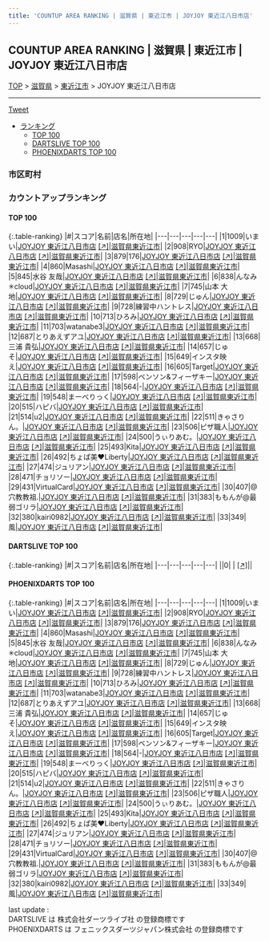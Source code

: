 ```yaml
---
title: 'COUNTUP AREA RANKING | 滋賀県 | 東近江市 | JOYJOY 東近江八日市店'
---
```

## COUNTUP AREA RANKING | 滋賀県 | 東近江市 | JOYJOY 東近江八日市店

[TOP](/darts/rank/) > [滋賀県](/darts/rank/滋賀県/) > [東近江市](/darts/rank/滋賀県/東近江市/) > JOYJOY 東近江八日市店

___

<a href="https://twitter.com/share?ref_src=twsrc%5Etfw" data-text="COUNTUP AREA RANKING | 滋賀県東近江市JOYJOY 東近江八日市店" class="twitter-share-button" data-hashtags="DARTSLIVE,PHOENIXDARTS,darts,ダーツ" data-show-count="false">Tweet</a>

* [ランキング](#カウントアップランキング)
    * [TOP 100](#top-100)
    * [DARTSLIVE TOP 100](#dartslive-top-100)
    * [PHOENIXDARTS TOP 100](#phoenixdarts-top-100)

### 市区町村

<ul>

</ul>

### カウントアップランキング

#### TOP 100



{:.table-ranking}
|#|スコア|名前|店名|所在地|
|---|---|---|---|---|
|1|1009|<span class="rank-name-pd">いまい</span>|<a href="/darts/rank/shops/76844.html">JOYJOY 東近江八日市店</a> <a href="https://vs.phoenixdarts.com/jp/shop/shopDetailInfo/s_76844?s_seq=76844">[↗]</a>|<a href="/darts/rank/滋賀県/東近江市">滋賀県東近江市</a>|
|2|908|<span class="rank-name-pd">RYO</span>|<a href="/darts/rank/shops/76844.html">JOYJOY 東近江八日市店</a> <a href="https://vs.phoenixdarts.com/jp/shop/shopDetailInfo/s_76844?s_seq=76844">[↗]</a>|<a href="/darts/rank/滋賀県/東近江市">滋賀県東近江市</a>|
|3|879|<span class="rank-name-pd">176</span>|<a href="/darts/rank/shops/76844.html">JOYJOY 東近江八日市店</a> <a href="https://vs.phoenixdarts.com/jp/shop/shopDetailInfo/s_76844?s_seq=76844">[↗]</a>|<a href="/darts/rank/滋賀県/東近江市">滋賀県東近江市</a>|
|4|860|<span class="rank-name-pd">Masashi</span>|<a href="/darts/rank/shops/76844.html">JOYJOY 東近江八日市店</a> <a href="https://vs.phoenixdarts.com/jp/shop/shopDetailInfo/s_76844?s_seq=76844">[↗]</a>|<a href="/darts/rank/滋賀県/東近江市">滋賀県東近江市</a>|
|5|845|<span class="rank-name-pd"><span class="pro-icon-pd"></span>水谷 友哉</span>|<a href="/darts/rank/shops/76844.html">JOYJOY 東近江八日市店</a> <a href="https://vs.phoenixdarts.com/jp/shop/shopDetailInfo/s_76844?s_seq=76844">[↗]</a>|<a href="/darts/rank/滋賀県/東近江市">滋賀県東近江市</a>|
|6|838|<span class="rank-name-pd">んなみ✳︎cloud</span>|<a href="/darts/rank/shops/76844.html">JOYJOY 東近江八日市店</a> <a href="https://vs.phoenixdarts.com/jp/shop/shopDetailInfo/s_76844?s_seq=76844">[↗]</a>|<a href="/darts/rank/滋賀県/東近江市">滋賀県東近江市</a>|
|7|745|<span class="rank-name-pd"><span class="pro-icon-pd"></span>山本 大地</span>|<a href="/darts/rank/shops/76844.html">JOYJOY 東近江八日市店</a> <a href="https://vs.phoenixdarts.com/jp/shop/shopDetailInfo/s_76844?s_seq=76844">[↗]</a>|<a href="/darts/rank/滋賀県/東近江市">滋賀県東近江市</a>|
|8|729|<span class="rank-name-pd">じゅん</span>|<a href="/darts/rank/shops/76844.html">JOYJOY 東近江八日市店</a> <a href="https://vs.phoenixdarts.com/jp/shop/shopDetailInfo/s_76844?s_seq=76844">[↗]</a>|<a href="/darts/rank/滋賀県/東近江市">滋賀県東近江市</a>|
|9|728|<span class="rank-name-pd">練習中ハントレス</span>|<a href="/darts/rank/shops/76844.html">JOYJOY 東近江八日市店</a> <a href="https://vs.phoenixdarts.com/jp/shop/shopDetailInfo/s_76844?s_seq=76844">[↗]</a>|<a href="/darts/rank/滋賀県/東近江市">滋賀県東近江市</a>|
|10|713|<span class="rank-name-pd">ひろみ</span>|<a href="/darts/rank/shops/76844.html">JOYJOY 東近江八日市店</a> <a href="https://vs.phoenixdarts.com/jp/shop/shopDetailInfo/s_76844?s_seq=76844">[↗]</a>|<a href="/darts/rank/滋賀県/東近江市">滋賀県東近江市</a>|
|11|703|<span class="rank-name-pd">watanabe3</span>|<a href="/darts/rank/shops/76844.html">JOYJOY 東近江八日市店</a> <a href="https://vs.phoenixdarts.com/jp/shop/shopDetailInfo/s_76844?s_seq=76844">[↗]</a>|<a href="/darts/rank/滋賀県/東近江市">滋賀県東近江市</a>|
|12|687|<span class="rank-name-pd">とりあえずアユ</span>|<a href="/darts/rank/shops/76844.html">JOYJOY 東近江八日市店</a> <a href="https://vs.phoenixdarts.com/jp/shop/shopDetailInfo/s_76844?s_seq=76844">[↗]</a>|<a href="/darts/rank/滋賀県/東近江市">滋賀県東近江市</a>|
|13|668|<span class="rank-name-pd"><span class="pro-icon-pd"></span>三浦 貴弘</span>|<a href="/darts/rank/shops/76844.html">JOYJOY 東近江八日市店</a> <a href="https://vs.phoenixdarts.com/jp/shop/shopDetailInfo/s_76844?s_seq=76844">[↗]</a>|<a href="/darts/rank/滋賀県/東近江市">滋賀県東近江市</a>|
|14|657|<span class="rank-name-pd">じゅそ</span>|<a href="/darts/rank/shops/76844.html">JOYJOY 東近江八日市店</a> <a href="https://vs.phoenixdarts.com/jp/shop/shopDetailInfo/s_76844?s_seq=76844">[↗]</a>|<a href="/darts/rank/滋賀県/東近江市">滋賀県東近江市</a>|
|15|649|<span class="rank-name-pd">インスタ映え</span>|<a href="/darts/rank/shops/76844.html">JOYJOY 東近江八日市店</a> <a href="https://vs.phoenixdarts.com/jp/shop/shopDetailInfo/s_76844?s_seq=76844">[↗]</a>|<a href="/darts/rank/滋賀県/東近江市">滋賀県東近江市</a>|
|16|605|<span class="rank-name-pd">Target</span>|<a href="/darts/rank/shops/76844.html">JOYJOY 東近江八日市店</a> <a href="https://vs.phoenixdarts.com/jp/shop/shopDetailInfo/s_76844?s_seq=76844">[↗]</a>|<a href="/darts/rank/滋賀県/東近江市">滋賀県東近江市</a>|
|17|598|<span class="rank-name-pd">ベンソン&amp;フィーザキー</span>|<a href="/darts/rank/shops/76844.html">JOYJOY 東近江八日市店</a> <a href="https://vs.phoenixdarts.com/jp/shop/shopDetailInfo/s_76844?s_seq=76844">[↗]</a>|<a href="/darts/rank/滋賀県/東近江市">滋賀県東近江市</a>|
|18|564|<span class="rank-name-pd">-</span>|<a href="/darts/rank/shops/76844.html">JOYJOY 東近江八日市店</a> <a href="https://vs.phoenixdarts.com/jp/shop/shopDetailInfo/s_76844?s_seq=76844">[↗]</a>|<a href="/darts/rank/滋賀県/東近江市">滋賀県東近江市</a>|
|19|548|<span class="rank-name-pd">まーべりっく</span>|<a href="/darts/rank/shops/76844.html">JOYJOY 東近江八日市店</a> <a href="https://vs.phoenixdarts.com/jp/shop/shopDetailInfo/s_76844?s_seq=76844">[↗]</a>|<a href="/darts/rank/滋賀県/東近江市">滋賀県東近江市</a>|
|20|515|<span class="rank-name-pd">ハピバ</span>|<a href="/darts/rank/shops/76844.html">JOYJOY 東近江八日市店</a> <a href="https://vs.phoenixdarts.com/jp/shop/shopDetailInfo/s_76844?s_seq=76844">[↗]</a>|<a href="/darts/rank/滋賀県/東近江市">滋賀県東近江市</a>|
|21|514|<span class="rank-name-pd">u2</span>|<a href="/darts/rank/shops/76844.html">JOYJOY 東近江八日市店</a> <a href="https://vs.phoenixdarts.com/jp/shop/shopDetailInfo/s_76844?s_seq=76844">[↗]</a>|<a href="/darts/rank/滋賀県/東近江市">滋賀県東近江市</a>|
|22|511|<span class="rank-name-pd">きゃさりん。</span>|<a href="/darts/rank/shops/76844.html">JOYJOY 東近江八日市店</a> <a href="https://vs.phoenixdarts.com/jp/shop/shopDetailInfo/s_76844?s_seq=76844">[↗]</a>|<a href="/darts/rank/滋賀県/東近江市">滋賀県東近江市</a>|
|23|506|<span class="rank-name-pd">ピザ職人</span>|<a href="/darts/rank/shops/76844.html">JOYJOY 東近江八日市店</a> <a href="https://vs.phoenixdarts.com/jp/shop/shopDetailInfo/s_76844?s_seq=76844">[↗]</a>|<a href="/darts/rank/滋賀県/東近江市">滋賀県東近江市</a>|
|24|500|<span class="rank-name-pd">うぃりあむ。</span>|<a href="/darts/rank/shops/76844.html">JOYJOY 東近江八日市店</a> <a href="https://vs.phoenixdarts.com/jp/shop/shopDetailInfo/s_76844?s_seq=76844">[↗]</a>|<a href="/darts/rank/滋賀県/東近江市">滋賀県東近江市</a>|
|25|493|<span class="rank-name-pd">Kita</span>|<a href="/darts/rank/shops/76844.html">JOYJOY 東近江八日市店</a> <a href="https://vs.phoenixdarts.com/jp/shop/shopDetailInfo/s_76844?s_seq=76844">[↗]</a>|<a href="/darts/rank/滋賀県/東近江市">滋賀県東近江市</a>|
|26|492|<span class="rank-name-pd">ちょぱ美❤️Liberty</span>|<a href="/darts/rank/shops/76844.html">JOYJOY 東近江八日市店</a> <a href="https://vs.phoenixdarts.com/jp/shop/shopDetailInfo/s_76844?s_seq=76844">[↗]</a>|<a href="/darts/rank/滋賀県/東近江市">滋賀県東近江市</a>|
|27|474|<span class="rank-name-pd">ジュリアン</span>|<a href="/darts/rank/shops/76844.html">JOYJOY 東近江八日市店</a> <a href="https://vs.phoenixdarts.com/jp/shop/shopDetailInfo/s_76844?s_seq=76844">[↗]</a>|<a href="/darts/rank/滋賀県/東近江市">滋賀県東近江市</a>|
|28|471|<span class="rank-name-pd">チョリソー</span>|<a href="/darts/rank/shops/76844.html">JOYJOY 東近江八日市店</a> <a href="https://vs.phoenixdarts.com/jp/shop/shopDetailInfo/s_76844?s_seq=76844">[↗]</a>|<a href="/darts/rank/滋賀県/東近江市">滋賀県東近江市</a>|
|29|431|<span class="rank-name-pd">VirtualCard</span>|<a href="/darts/rank/shops/76844.html">JOYJOY 東近江八日市店</a> <a href="https://vs.phoenixdarts.com/jp/shop/shopDetailInfo/s_76844?s_seq=76844">[↗]</a>|<a href="/darts/rank/滋賀県/東近江市">滋賀県東近江市</a>|
|30|407|<span class="rank-name-pd">@穴教教祖.</span>|<a href="/darts/rank/shops/76844.html">JOYJOY 東近江八日市店</a> <a href="https://vs.phoenixdarts.com/jp/shop/shopDetailInfo/s_76844?s_seq=76844">[↗]</a>|<a href="/darts/rank/滋賀県/東近江市">滋賀県東近江市</a>|
|31|383|<span class="rank-name-pd">ももんが@最弱ゴリラ</span>|<a href="/darts/rank/shops/76844.html">JOYJOY 東近江八日市店</a> <a href="https://vs.phoenixdarts.com/jp/shop/shopDetailInfo/s_76844?s_seq=76844">[↗]</a>|<a href="/darts/rank/滋賀県/東近江市">滋賀県東近江市</a>|
|32|380|<span class="rank-name-pd">kairi0982</span>|<a href="/darts/rank/shops/76844.html">JOYJOY 東近江八日市店</a> <a href="https://vs.phoenixdarts.com/jp/shop/shopDetailInfo/s_76844?s_seq=76844">[↗]</a>|<a href="/darts/rank/滋賀県/東近江市">滋賀県東近江市</a>|
|33|349|<span class="rank-name-pd">風</span>|<a href="/darts/rank/shops/76844.html">JOYJOY 東近江八日市店</a> <a href="https://vs.phoenixdarts.com/jp/shop/shopDetailInfo/s_76844?s_seq=76844">[↗]</a>|<a href="/darts/rank/滋賀県/東近江市">滋賀県東近江市</a>|


#### DARTSLIVE TOP 100



{:.table-ranking}
|#|スコア|名前|店名|所在地|
|---|---|---|---|---|
||0|<span class="rank-name-dl"> </span>|<a href="/darts/rank/shops/.html"></a> <a href="">[↗]</a>|<a href="/darts/rank//"></a>|


#### PHOENIXDARTS TOP 100



{:.table-ranking}
|#|スコア|名前|店名|所在地|
|---|---|---|---|---|
|1|1009|<span class="rank-name-pd">いまい</span>|<a href="/darts/rank/shops/76844.html">JOYJOY 東近江八日市店</a> <a href="https://vs.phoenixdarts.com/jp/shop/shopDetailInfo/s_76844?s_seq=76844">[↗]</a>|<a href="/darts/rank/滋賀県/東近江市">滋賀県東近江市</a>|
|2|908|<span class="rank-name-pd">RYO</span>|<a href="/darts/rank/shops/76844.html">JOYJOY 東近江八日市店</a> <a href="https://vs.phoenixdarts.com/jp/shop/shopDetailInfo/s_76844?s_seq=76844">[↗]</a>|<a href="/darts/rank/滋賀県/東近江市">滋賀県東近江市</a>|
|3|879|<span class="rank-name-pd">176</span>|<a href="/darts/rank/shops/76844.html">JOYJOY 東近江八日市店</a> <a href="https://vs.phoenixdarts.com/jp/shop/shopDetailInfo/s_76844?s_seq=76844">[↗]</a>|<a href="/darts/rank/滋賀県/東近江市">滋賀県東近江市</a>|
|4|860|<span class="rank-name-pd">Masashi</span>|<a href="/darts/rank/shops/76844.html">JOYJOY 東近江八日市店</a> <a href="https://vs.phoenixdarts.com/jp/shop/shopDetailInfo/s_76844?s_seq=76844">[↗]</a>|<a href="/darts/rank/滋賀県/東近江市">滋賀県東近江市</a>|
|5|845|<span class="rank-name-pd"><span class="pro-icon-pd"></span>水谷 友哉</span>|<a href="/darts/rank/shops/76844.html">JOYJOY 東近江八日市店</a> <a href="https://vs.phoenixdarts.com/jp/shop/shopDetailInfo/s_76844?s_seq=76844">[↗]</a>|<a href="/darts/rank/滋賀県/東近江市">滋賀県東近江市</a>|
|6|838|<span class="rank-name-pd">んなみ✳︎cloud</span>|<a href="/darts/rank/shops/76844.html">JOYJOY 東近江八日市店</a> <a href="https://vs.phoenixdarts.com/jp/shop/shopDetailInfo/s_76844?s_seq=76844">[↗]</a>|<a href="/darts/rank/滋賀県/東近江市">滋賀県東近江市</a>|
|7|745|<span class="rank-name-pd"><span class="pro-icon-pd"></span>山本 大地</span>|<a href="/darts/rank/shops/76844.html">JOYJOY 東近江八日市店</a> <a href="https://vs.phoenixdarts.com/jp/shop/shopDetailInfo/s_76844?s_seq=76844">[↗]</a>|<a href="/darts/rank/滋賀県/東近江市">滋賀県東近江市</a>|
|8|729|<span class="rank-name-pd">じゅん</span>|<a href="/darts/rank/shops/76844.html">JOYJOY 東近江八日市店</a> <a href="https://vs.phoenixdarts.com/jp/shop/shopDetailInfo/s_76844?s_seq=76844">[↗]</a>|<a href="/darts/rank/滋賀県/東近江市">滋賀県東近江市</a>|
|9|728|<span class="rank-name-pd">練習中ハントレス</span>|<a href="/darts/rank/shops/76844.html">JOYJOY 東近江八日市店</a> <a href="https://vs.phoenixdarts.com/jp/shop/shopDetailInfo/s_76844?s_seq=76844">[↗]</a>|<a href="/darts/rank/滋賀県/東近江市">滋賀県東近江市</a>|
|10|713|<span class="rank-name-pd">ひろみ</span>|<a href="/darts/rank/shops/76844.html">JOYJOY 東近江八日市店</a> <a href="https://vs.phoenixdarts.com/jp/shop/shopDetailInfo/s_76844?s_seq=76844">[↗]</a>|<a href="/darts/rank/滋賀県/東近江市">滋賀県東近江市</a>|
|11|703|<span class="rank-name-pd">watanabe3</span>|<a href="/darts/rank/shops/76844.html">JOYJOY 東近江八日市店</a> <a href="https://vs.phoenixdarts.com/jp/shop/shopDetailInfo/s_76844?s_seq=76844">[↗]</a>|<a href="/darts/rank/滋賀県/東近江市">滋賀県東近江市</a>|
|12|687|<span class="rank-name-pd">とりあえずアユ</span>|<a href="/darts/rank/shops/76844.html">JOYJOY 東近江八日市店</a> <a href="https://vs.phoenixdarts.com/jp/shop/shopDetailInfo/s_76844?s_seq=76844">[↗]</a>|<a href="/darts/rank/滋賀県/東近江市">滋賀県東近江市</a>|
|13|668|<span class="rank-name-pd"><span class="pro-icon-pd"></span>三浦 貴弘</span>|<a href="/darts/rank/shops/76844.html">JOYJOY 東近江八日市店</a> <a href="https://vs.phoenixdarts.com/jp/shop/shopDetailInfo/s_76844?s_seq=76844">[↗]</a>|<a href="/darts/rank/滋賀県/東近江市">滋賀県東近江市</a>|
|14|657|<span class="rank-name-pd">じゅそ</span>|<a href="/darts/rank/shops/76844.html">JOYJOY 東近江八日市店</a> <a href="https://vs.phoenixdarts.com/jp/shop/shopDetailInfo/s_76844?s_seq=76844">[↗]</a>|<a href="/darts/rank/滋賀県/東近江市">滋賀県東近江市</a>|
|15|649|<span class="rank-name-pd">インスタ映え</span>|<a href="/darts/rank/shops/76844.html">JOYJOY 東近江八日市店</a> <a href="https://vs.phoenixdarts.com/jp/shop/shopDetailInfo/s_76844?s_seq=76844">[↗]</a>|<a href="/darts/rank/滋賀県/東近江市">滋賀県東近江市</a>|
|16|605|<span class="rank-name-pd">Target</span>|<a href="/darts/rank/shops/76844.html">JOYJOY 東近江八日市店</a> <a href="https://vs.phoenixdarts.com/jp/shop/shopDetailInfo/s_76844?s_seq=76844">[↗]</a>|<a href="/darts/rank/滋賀県/東近江市">滋賀県東近江市</a>|
|17|598|<span class="rank-name-pd">ベンソン&amp;フィーザキー</span>|<a href="/darts/rank/shops/76844.html">JOYJOY 東近江八日市店</a> <a href="https://vs.phoenixdarts.com/jp/shop/shopDetailInfo/s_76844?s_seq=76844">[↗]</a>|<a href="/darts/rank/滋賀県/東近江市">滋賀県東近江市</a>|
|18|564|<span class="rank-name-pd">-</span>|<a href="/darts/rank/shops/76844.html">JOYJOY 東近江八日市店</a> <a href="https://vs.phoenixdarts.com/jp/shop/shopDetailInfo/s_76844?s_seq=76844">[↗]</a>|<a href="/darts/rank/滋賀県/東近江市">滋賀県東近江市</a>|
|19|548|<span class="rank-name-pd">まーべりっく</span>|<a href="/darts/rank/shops/76844.html">JOYJOY 東近江八日市店</a> <a href="https://vs.phoenixdarts.com/jp/shop/shopDetailInfo/s_76844?s_seq=76844">[↗]</a>|<a href="/darts/rank/滋賀県/東近江市">滋賀県東近江市</a>|
|20|515|<span class="rank-name-pd">ハピバ</span>|<a href="/darts/rank/shops/76844.html">JOYJOY 東近江八日市店</a> <a href="https://vs.phoenixdarts.com/jp/shop/shopDetailInfo/s_76844?s_seq=76844">[↗]</a>|<a href="/darts/rank/滋賀県/東近江市">滋賀県東近江市</a>|
|21|514|<span class="rank-name-pd">u2</span>|<a href="/darts/rank/shops/76844.html">JOYJOY 東近江八日市店</a> <a href="https://vs.phoenixdarts.com/jp/shop/shopDetailInfo/s_76844?s_seq=76844">[↗]</a>|<a href="/darts/rank/滋賀県/東近江市">滋賀県東近江市</a>|
|22|511|<span class="rank-name-pd">きゃさりん。</span>|<a href="/darts/rank/shops/76844.html">JOYJOY 東近江八日市店</a> <a href="https://vs.phoenixdarts.com/jp/shop/shopDetailInfo/s_76844?s_seq=76844">[↗]</a>|<a href="/darts/rank/滋賀県/東近江市">滋賀県東近江市</a>|
|23|506|<span class="rank-name-pd">ピザ職人</span>|<a href="/darts/rank/shops/76844.html">JOYJOY 東近江八日市店</a> <a href="https://vs.phoenixdarts.com/jp/shop/shopDetailInfo/s_76844?s_seq=76844">[↗]</a>|<a href="/darts/rank/滋賀県/東近江市">滋賀県東近江市</a>|
|24|500|<span class="rank-name-pd">うぃりあむ。</span>|<a href="/darts/rank/shops/76844.html">JOYJOY 東近江八日市店</a> <a href="https://vs.phoenixdarts.com/jp/shop/shopDetailInfo/s_76844?s_seq=76844">[↗]</a>|<a href="/darts/rank/滋賀県/東近江市">滋賀県東近江市</a>|
|25|493|<span class="rank-name-pd">Kita</span>|<a href="/darts/rank/shops/76844.html">JOYJOY 東近江八日市店</a> <a href="https://vs.phoenixdarts.com/jp/shop/shopDetailInfo/s_76844?s_seq=76844">[↗]</a>|<a href="/darts/rank/滋賀県/東近江市">滋賀県東近江市</a>|
|26|492|<span class="rank-name-pd">ちょぱ美❤️Liberty</span>|<a href="/darts/rank/shops/76844.html">JOYJOY 東近江八日市店</a> <a href="https://vs.phoenixdarts.com/jp/shop/shopDetailInfo/s_76844?s_seq=76844">[↗]</a>|<a href="/darts/rank/滋賀県/東近江市">滋賀県東近江市</a>|
|27|474|<span class="rank-name-pd">ジュリアン</span>|<a href="/darts/rank/shops/76844.html">JOYJOY 東近江八日市店</a> <a href="https://vs.phoenixdarts.com/jp/shop/shopDetailInfo/s_76844?s_seq=76844">[↗]</a>|<a href="/darts/rank/滋賀県/東近江市">滋賀県東近江市</a>|
|28|471|<span class="rank-name-pd">チョリソー</span>|<a href="/darts/rank/shops/76844.html">JOYJOY 東近江八日市店</a> <a href="https://vs.phoenixdarts.com/jp/shop/shopDetailInfo/s_76844?s_seq=76844">[↗]</a>|<a href="/darts/rank/滋賀県/東近江市">滋賀県東近江市</a>|
|29|431|<span class="rank-name-pd">VirtualCard</span>|<a href="/darts/rank/shops/76844.html">JOYJOY 東近江八日市店</a> <a href="https://vs.phoenixdarts.com/jp/shop/shopDetailInfo/s_76844?s_seq=76844">[↗]</a>|<a href="/darts/rank/滋賀県/東近江市">滋賀県東近江市</a>|
|30|407|<span class="rank-name-pd">@穴教教祖.</span>|<a href="/darts/rank/shops/76844.html">JOYJOY 東近江八日市店</a> <a href="https://vs.phoenixdarts.com/jp/shop/shopDetailInfo/s_76844?s_seq=76844">[↗]</a>|<a href="/darts/rank/滋賀県/東近江市">滋賀県東近江市</a>|
|31|383|<span class="rank-name-pd">ももんが@最弱ゴリラ</span>|<a href="/darts/rank/shops/76844.html">JOYJOY 東近江八日市店</a> <a href="https://vs.phoenixdarts.com/jp/shop/shopDetailInfo/s_76844?s_seq=76844">[↗]</a>|<a href="/darts/rank/滋賀県/東近江市">滋賀県東近江市</a>|
|32|380|<span class="rank-name-pd">kairi0982</span>|<a href="/darts/rank/shops/76844.html">JOYJOY 東近江八日市店</a> <a href="https://vs.phoenixdarts.com/jp/shop/shopDetailInfo/s_76844?s_seq=76844">[↗]</a>|<a href="/darts/rank/滋賀県/東近江市">滋賀県東近江市</a>|
|33|349|<span class="rank-name-pd">風</span>|<a href="/darts/rank/shops/76844.html">JOYJOY 東近江八日市店</a> <a href="https://vs.phoenixdarts.com/jp/shop/shopDetailInfo/s_76844?s_seq=76844">[↗]</a>|<a href="/darts/rank/滋賀県/東近江市">滋賀県東近江市</a>|


<div class="footer border-top border-gray-light mt-5 pt-3 text-right text-gray">
    last update : <span style="font-weight: italic" id="foot_last_modified"></span><br />
    DARTSLIVE は 株式会社ダーツライブ社 の登録商標です<br />
    PHOENIXDARTS は フェニックスダーツジャパン株式会社 の登録商標です<br />
</div>

<script src="https://cdnjs.cloudflare.com/ajax/libs/jquery.tablesorter/2.31.3/js/jquery.tablesorter.min.js" integrity="sha512-qzgd5cYSZcosqpzpn7zF2ZId8f/8CHmFKZ8j7mU4OUXTNRd5g+ZHBPsgKEwoqxCtdQvExE5LprwwPAgoicguNg==" crossorigin="anonymous" referrerpolicy="no-referrer"></script>
<link rel="stylesheet" href="https://cdnjs.cloudflare.com/ajax/libs/jquery.tablesorter/2.31.3/css/theme.default.min.css" integrity="sha512-wghhOJkjQX0Lh3NSWvNKeZ0ZpNn+SPVXX1Qyc9OCaogADktxrBiBdKGDoqVUOyhStvMBmJQ8ZdMHiR3wuEq8+w==" crossorigin="anonymous" referrerpolicy="no-referrer" />
<script>
$(function() {
    $(".table-ranking").tablesorter({sortList:[[0, 0]]});
    $("#foot_last_modified").text(formatDate(new Date(document.lastModified), 'yyyy-MM-dd HH:mm:ss'));
});
</script>

<script async src="https://platform.twitter.com/widgets.js" charset="utf-8"></script>
